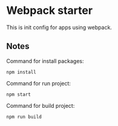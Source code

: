 # Webpack starter

This is init config for apps using webpack.

## Notes

Command for install packages:

```
npm install
```

Command for run project:

```
npm start
```

Command for build project:

```
npm run build
```